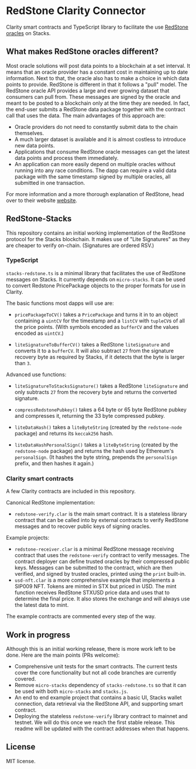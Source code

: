 # RedStone Clarity Connector

Clarity smart contracts and TypeScript library to facilitate the use [RedStone oracles](https://redstone.finance) on Stacks.

## What makes RedStone oracles different?

Most oracle solutions will post data points to a blockchain at a set interval. It means that an oracle provider has a constant cost in maintaining up to date information. Next to that, the oracle also has to make a choice in which data points to provide. RedStone is different in that it follows a "pull" model. The RedStone oracle API provides a large and ever growing dataset that consumers can pull from. These messages are signed by the oracle and meant to be posted to a blockchain only at the time they are needed. In fact, the end-user submits a RedStone data package together with the contract call that uses the data. The main advantages of this approach are:

- Oracle providers do not need to constantly submit data to the chain themselves.
- A much larger dataset is available and it is almost costless to introduce new data points.
- Applications that consume RedStone oracle messages can get the latest data points and process them immediately.
- An application can more easily depend on multiple oracles without running into any race conditions. The dapp can require a valid data package with the same timestamp signed by multiple oracles, all submitted in one transaction.

For more information and a more thorough explanation of RedStone, head over to their website [website](https://redstone.finance).

## RedStone-Stacks

This repository contains an initial working implementation of the RedStone protocol for the Stacks blockchain. It makes use of "Lite Signatures" as they are cheaper to verify on-chain. (Signatures are ordered RSV.)

### TypeScript

`stacks-redstone.ts` is a minimal library that facilitates the use of RedStone messages on Stacks. It currently depends on `micro-stacks`. It can be used to convert Redstone PricePackage objects to the proper formats for use in Clarity.

The basic functions most dapps will use are:

- `pricePackageToCV()` takes a `PricePackage` and turns it in to an object containing a `uintCV` for the timestamp and a `listCV` with `tupleCV`s of all the price points. (With symbols encoded as `bufferCV` and the values encoded as `uintCV`.)

- `liteSignatureToBufferCV()` takes a RedStone `liteSignature` and converts it to a `bufferCV`. It will also subtract `27` from the signature recovery byte as required by Stacks, if it detects that the byte is larger than `3`.

Advanced use functions:

- `liteSignatureToStacksSignature()` takes a RedStone `liteSignature` and only subtracts `27` from the recovery byte and returns the converted signature.

- `compressRedstonePubkey()` takes a 64 byte or 65 byte RedStone pubkey and compresses it, returning the 33 byte compressed pubkey.

- `liteDataHash()` takes a `liteByteString` (created by the `redstone-node` package) and returns its `keccak256` hash.

- `liteDataHashPersonalSign()` takes a `liteByteString` (created by the `redstone-node` package) and returns the hash used by Ethereum's `personalSign`. (It hashes the byte string, prepends the `personalSign` prefix, and then hashes it again.)

### Clarity smart contracts

A few Clarity contracts are included in this repository.

Canonical RedStone implementation:

- `redstone-verify.clar` is the main smart contract. It is a stateless library contract that can be called into by external contracts to verify RedStone messages and to recover public keys of signing oracles.

Example projects:

- `redstone-receiver.clar` is a minimal RedStone message receiving contract that uses the `redstone-verify` contract to verify messages. The contract deployer can define trusted oracles by their compressed public keys. Messages can be submitted to the contract, which are then verified, and signed by trusted oracles, printed using the `print` built-in.
- `usd-nft.clar` is a more comprehensive example that implements a SIP009 NFT. Tokens are minted in STX but priced in USD. The mint function receives RedStone STXUSD price data and uses that to determine the final price. It also stores the exchange and will always use the latest data to mint.

The example contracts are commented every step of the way.

## Work in progress

Although this is an initial working release, there is more work left to be done. Here are the main points (PRs welcome):

- Comprehensive unit tests for the smart contracts. The current tests cover the core functionality but not all code branches are currently covered.
- Remove `micro-stacks` dependency of `stacks-redstone.ts` so that it can be used with both `micro-stacks` and `stacks.js`.
- An end to end example project that contains a basic UI, Stacks wallet connection, data retrieval via the RedStone API, and supporting smart contract.
- Deploying the stateless `redstone-verify` library contract to mainnet and testnet. We will do this once we reach the first stable release. This readme will be updated with the contract addresses when that happens.

## License

MIT license.
